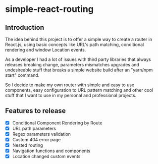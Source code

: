 # simple-react-routing

## Introduction

The idea behind this project is to offer a simple way to create a router in React.js, using basic concepts like URL's path matching, conditional rendering and window Location events.

As a developer I had a lot of issues with third party libraries that always releases breaking change, parameters mismatches upgrades and undesireable stuff that breaks a simple website build after an "yarn/npm start" command.

So I decide to make my own router with simple and easy to use components, easy configuration to URL pattern matching and other cool stuff that I want to use in my personal and professional projects.

## Features to release

- [x] Conditional Component Rendering by Route
- [x] URL path parameters
- [x] Regex parameters validation
- [x] Custom 404 error page
- [x] Nested routing
- [x] Navigation functions and components
- [x] Location changed custom events
